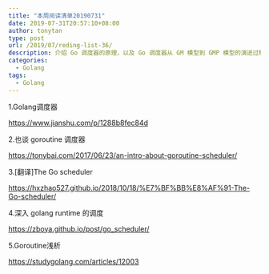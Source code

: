 ```yaml
---
title: "本周阅读清单20190731"
date: 2019-07-31T20:57:10+08:00
author: tonytan
type: post
url: /2019/07/reding-list-36/
description: 介绍 Go 调度器的原理，以及 Go 调度器从 GM 模型到 GMP 模型的演进过程，让你更加深入理解 Golang 调度器的底层知识。
categories:
  - Golang
tags:
  - Golang
---
```


1.Golang调度器

https://www.jianshu.com/p/1288b8fec84d

2.也谈 goroutine 调度器

https://tonybai.com/2017/06/23/an-intro-about-goroutine-scheduler/

3.[翻译]The Go scheduler

https://hxzhao527.github.io/2018/10/18/%E7%BF%BB%E8%AF%91-The-Go-scheduler/

4.深入 golang runtime 的调度

https://zboya.github.io/post/go_scheduler/

5.Goroutine浅析

https://studygolang.com/articles/12003